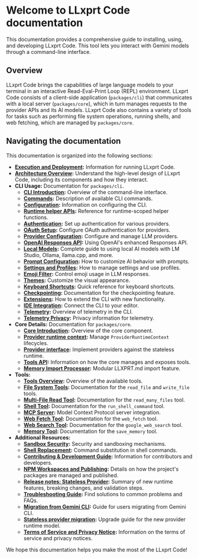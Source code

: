 # Welcome to LLxprt Code documentation

This documentation provides a comprehensive guide to installing, using, and developing LLxprt Code. This tool lets you interact with Gemini models through a command-line interface.

## Overview

LLxprt Code brings the capabilities of large language models to your terminal in an interactive Read-Eval-Print Loop (REPL) environment. LLxprt Code consists of a client-side application (`packages/cli`) that communicates with a local server (`packages/core`), which in turn manages requests to the provider APIs and its AI models. LLxprt Code also contains a variety of tools for tasks such as performing file system operations, running shells, and web fetching, which are managed by `packages/core`.

## Navigating the documentation

This documentation is organized into the following sections:

- **[Execution and Deployment](./deployment.md):** Information for running LLxprt Code.
- **[Architecture Overview](./architecture.md):** Understand the high-level design of LLxprt Code, including its components and how they interact.
- **CLI Usage:** Documentation for `packages/cli`.
  - **[CLI Introduction](./cli/index.md):** Overview of the command-line interface.
  - **[Commands](./cli/commands.md):** Description of available CLI commands.
  - **[Configuration](./cli/configuration.md):** Information on configuring the CLI.
  - **[Runtime helper APIs](./cli/runtime-helpers.md):** Reference for runtime-scoped helper functions.
  - **[Authentication](./cli/authentication.md):** Set up authentication for various providers.
  - **[OAuth Setup](./oauth-setup.md):** Configure OAuth authentication for providers.
  - **[Provider Configuration](./cli/providers.md):** Configure and manage LLM providers.
  - **[OpenAI Responses API](./cli/providers-openai-responses.md):** Using OpenAI's enhanced Responses API.
  - **[Local Models](./local-models.md):** Complete guide to using local AI models with LM Studio, Ollama, llama.cpp, and more.
  - **[Prompt Configuration](./prompt-configuration.md):** How to customize AI behavior with prompts.
  - **[Settings and Profiles](./settings-and-profiles.md):** How to manage settings and use profiles.
  - **[Emoji Filter](./EMOJI-FILTER.md):** Control emoji usage in LLM responses.
  - **[Themes](./cli/themes.md):** Customize the visual appearance.
  - **[Keyboard Shortcuts](./keyboard-shortcuts.md):** Quick reference for keyboard shortcuts.
  - **[Checkpointing](./checkpointing.md):** Documentation for the checkpointing feature.
  - **[Extensions](./extension.md):** How to extend the CLI with new functionality.
  - **[IDE Integration](./ide-integration.md):** Connect the CLI to your editor.
  - **[Telemetry](./telemetry.md):** Overview of telemetry in the CLI.
  - **[Telemetry Privacy](./telemetry-privacy.md):** Privacy information for telemetry.
- **Core Details:** Documentation for `packages/core`.
  - **[Core Introduction](./core/index.md):** Overview of the core component.
  - **[Provider runtime context](./core/provider-runtime-context.md):** Manage `ProviderRuntimeContext` lifecycles.
  - **[Provider interface](./core/provider-interface.md):** Implement providers against the stateless runtime.
  - **[Tools API](./core/tools-api.md):** Information on how the core manages and exposes tools.
  - **[Memory Import Processor](./core/memport.md):** Modular LLXPRT.md import feature.
- **Tools:**
  - **[Tools Overview](./tools/index.md):** Overview of the available tools.
  - **[File System Tools](./tools/file-system.md):** Documentation for the `read_file` and `write_file` tools.
  - **[Multi-File Read Tool](./tools/multi-file.md):** Documentation for the `read_many_files` tool.
  - **[Shell Tool](./tools/shell.md):** Documentation for the `run_shell_command` tool.
  - **[MCP Server](./tools/mcp-server.md):** Model Context Protocol server integration.
  - **[Web Fetch Tool](./tools/web-fetch.md):** Documentation for the `web_fetch` tool.
  - **[Web Search Tool](./tools/web-search.md):** Documentation for the `google_web_search` tool.
  - **[Memory Tool](./tools/memory.md):** Documentation for the `save_memory` tool.
- **Additional Resources:**
  - **[Sandbox Security](./sandbox.md):** Security and sandboxing mechanisms.
  - **[Shell Replacement](./shell-replacement.md):** Command substitution in shell commands.
  - **[Contributing & Development Guide](../CONTRIBUTING.md):** Information for contributors and developers.
  - **[NPM Workspaces and Publishing](./npm.md):** Details on how the project's packages are managed and published.
  - **[Release notes: Stateless Provider](./release-notes/stateless-provider.md):** Summary of new runtime features, breaking changes, and validation steps.
  - **[Troubleshooting Guide](./troubleshooting.md):** Find solutions to common problems and FAQs.
  - **[Migration from Gemini CLI](./gemini-cli-tips.md):** Guide for users migrating from Gemini CLI.
  - **[Stateless provider migration](./migration/stateless-provider.md):** Upgrade guide for the new provider runtime model.
  - **[Terms of Service and Privacy Notice](./tos-privacy.md):** Information on the terms of service and privacy notices.

We hope this documentation helps you make the most of the LLxprt Code!
